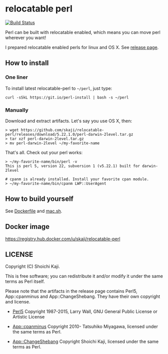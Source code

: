 # relocatable perl

[![Build Status](https://api.travis-ci.org/skaji/relocatable-perl.svg)](https://travis-ci.org/skaji/relocatable-perl)

Perl can be built with relocatable enabled,
which means you can move perl wherever you want!

I prepared relocatable enabled perls for linux and OS X.
See [release page](https://github.com/skaji/relocatable-perl/releases).

## How to install

### One liner

To install latest relocatable-perl to `~/perl`, just type:

    curl -sSkL https://git.io/perl-install | bash -s ~/perl

### Manually

Download and extract artifacts. Let's say you use OS X, then:

    > wget https://github.com/skaji/relocatable-perl/releases/download/5.22.1.0/perl-darwin-2level.tar.gz
    > tar xzf perl-darwin-2level.tar.gz
    > mv perl-darwin-2level ~/my-favorite-name

That's all. Check out your perl works:

    > ~/my-favorite-name/bin/perl -v
    This is perl 5, version 22, subversion 1 (v5.22.1) built for darwin-2level

    # cpanm is already installed. Install your favorite cpan module.
    > ~/my-favorite-name/bin/cpanm LWP::UserAgent

## How to build yourself

See [Dockerfile](https://github.com/skaji/relocatable-perl/blob/master/Dockerfile)
and [mac.sh](https://github.com/skaji/relocatable-perl/blob/master/mac.sh).

## Docker image

https://registry.hub.docker.com/u/skaji/relocatable-perl

## LICENSE

Copyright (C) Shoichi Kaji.

This is free software; you can redistribute it and/or modify it under the same terms as Perl itself.

Please note that the artifacts in the release page contains
Perl5, App::cpanminus and App::ChangeShebang.
They have their own copyright and license.

* [Perl5](https://www.perl.org/)
Copyright 1987-2015, Larry Wall, GNU General Public License or Artistic License

* [App::cpanminus](https://github.com/miyagawa/cpanminus)
Copyright 2010- Tatsuhiko Miyagawa, licensed under the same terms as Perl.

* [App::ChangeShebang](https://github.com/skaji/change-shebang)
Copyright Shoichi Kaji, licensed under the same terms as Perl.
